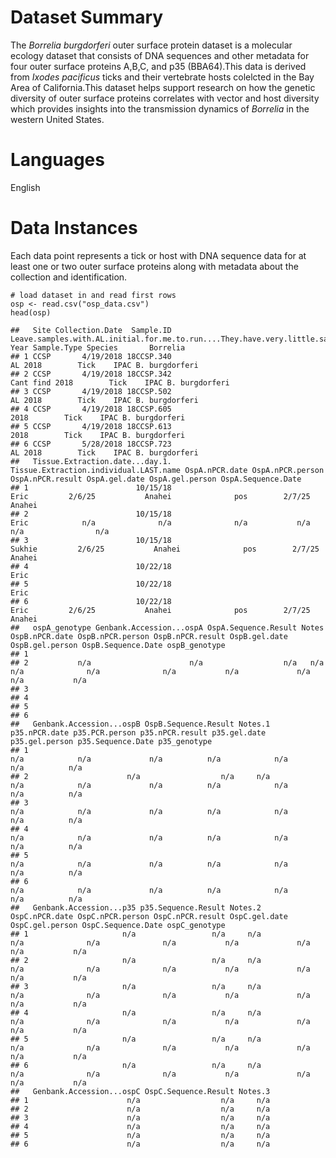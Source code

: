 # Dataset Summary

The *Borrelia burgdorferi* outer surface protein dataset is a molecular
ecology dataset that consists of DNA sequences and other metadata for
four outer surface proteins A,B,C, and p35 (BBA64).This data is derived
from *Ixodes pacificus* ticks and their vertebrate hosts colelcted in
the Bay Area of California.This dataset helps support research on how
the genetic diversity of outer surface proteins correlates with vector
and host diversity which provides insights into the transmission
dynamics of *Borrelia* in the western United States.

# Languages

English

# Data Instances

Each data point represents a tick or host with DNA sequence data for at
least one or two outer surface proteins along with metadata about the
collection and identification.

    # load dataset in and read first rows
    osp <- read.csv("osp_data.csv")
    head(osp)

    ##   Site Collection.Date  Sample.ID Leave.samples.with.AL.initial.for.me.to.run....They.have.very.little.sample.left Year Sample.Type Species       Borrelia
    ## 1 CCSP       4/19/2018 18CCSP.340                                                                               AL 2018        Tick    IPAC B. burgdorferi
    ## 2 CCSP       4/19/2018 18CCSP.342                                                                        Cant find 2018        Tick    IPAC B. burgdorferi
    ## 3 CCSP       4/19/2018 18CCSP.502                                                                               AL 2018        Tick    IPAC B. burgdorferi
    ## 4 CCSP       4/19/2018 18CCSP.605                                                                                  2018        Tick    IPAC B. burgdorferi
    ## 5 CCSP       4/19/2018 18CCSP.613                                                                                  2018        Tick    IPAC B. burgdorferi
    ## 6 CCSP       5/28/2018 18CCSP.723                                                                               AL 2018        Tick    IPAC B. burgdorferi
    ##   Tissue.Extraction.date...day.1. Tissue.Extraction.individual.LAST.name OspA.nPCR.date OspA.nPCR.person OspA.nPCR.result OspA.gel.date OspA.gel.person OspA.Sequence.Date
    ## 1                        10/15/18                                   Eric         2/6/25           Anahei              pos        2/7/25          Anahei                   
    ## 2                        10/15/18                                   Eric            n/a              n/a              n/a           n/a             n/a                n/a
    ## 3                        10/15/18                                 Sukhie         2/6/25           Anahei              pos        2/7/25          Anahei                   
    ## 4                        10/22/18                                   Eric                                                                                                  
    ## 5                        10/22/18                                   Eric                                                                                                  
    ## 6                        10/22/18                                   Eric         2/6/25           Anahei              pos        2/7/25          Anahei                   
    ##   ospA_genotype Genbank.Accession...ospA OspA.Sequence.Result Notes OspB.nPCR.date OspB.nPCR.person OspB.nPCR.result OspB.gel.date OspB.gel.person OspB.Sequence.Date ospB_genotype
    ## 1                                                                                                                                                                                  
    ## 2           n/a                      n/a                  n/a   n/a            n/a              n/a              n/a           n/a             n/a                n/a           n/a
    ## 3                                                                                                                                                                                  
    ## 4                                                                                                                                                                                  
    ## 5                                                                                                                                                                                  
    ## 6                                                                                                                                                                                  
    ##   Genbank.Accession...ospB OspB.Sequence.Result Notes.1 p35.nPCR.date p35.PCR.person p35.nPCR.result p35.gel.date p35.gel.person p35.Sequence.Date p35_genotype
    ## 1                                                                 n/a            n/a             n/a          n/a            n/a               n/a          n/a
    ## 2                      n/a                  n/a     n/a           n/a            n/a             n/a          n/a            n/a               n/a          n/a
    ## 3                                                                 n/a            n/a             n/a          n/a            n/a               n/a          n/a
    ## 4                                                                 n/a            n/a             n/a          n/a            n/a               n/a          n/a
    ## 5                                                                 n/a            n/a             n/a          n/a            n/a               n/a          n/a
    ## 6                                                                 n/a            n/a             n/a          n/a            n/a               n/a          n/a
    ##   Genbank.Accession...p35 p35.Sequence.Result Notes.2 OspC.nPCR.date OspC.nPCR.person OspC.nPCR.result OspC.gel.date OspC.gel.person OspC.Sequence.Date ospC_genotype
    ## 1                     n/a                 n/a     n/a            n/a              n/a              n/a           n/a             n/a                n/a           n/a
    ## 2                     n/a                 n/a     n/a            n/a              n/a              n/a           n/a             n/a                n/a           n/a
    ## 3                     n/a                 n/a     n/a            n/a              n/a              n/a           n/a             n/a                n/a           n/a
    ## 4                     n/a                 n/a     n/a            n/a              n/a              n/a           n/a             n/a                n/a           n/a
    ## 5                     n/a                 n/a     n/a            n/a              n/a              n/a           n/a             n/a                n/a           n/a
    ## 6                     n/a                 n/a     n/a            n/a              n/a              n/a           n/a             n/a                n/a           n/a
    ##   Genbank.Accession...ospC OspC.Sequence.Result Notes.3
    ## 1                      n/a                  n/a     n/a
    ## 2                      n/a                  n/a     n/a
    ## 3                      n/a                  n/a     n/a
    ## 4                      n/a                  n/a     n/a
    ## 5                      n/a                  n/a     n/a
    ## 6                      n/a                  n/a     n/a
